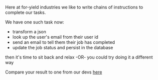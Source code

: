 Here at for-yield industries we like to write chains of instructions to complete our tasks.

We have one such task now:
- transform a json
- look up the user's email from their user id
- send an email to tell them their job has completed
- update the job status and persist in the database

then it's time to sit back and relax -OR-
you could try doing it a different way

Compare your result to one from our devs [here](https://github.com/daniel-manning/monad-transformers-exercises/tree/await)
